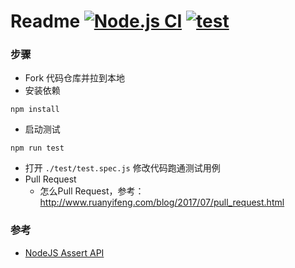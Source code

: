 # Readme [![Node.js CI](https://github.com/zerkhuang/exercise1/actions/workflows/node.js.yml/badge.svg)](https://github.com/zerkhuang/exercise1/actions/workflows/node.js.yml) [![test](https://camo.githubusercontent.com/0079935d981dc004c67325ca431420ffe9c2920022f771de134c1afd74ab2aef/68747470733a2f2f696d672e736869656c64732e696f2f62616467652f2545322539412541312d54616b652532307468652532304368616c6c656e676528506173736564253230756e69742532307465737473292d3133383966643f6c6162656c436f6c6f723d313338396664)](https://stackblitz.com/github/zerkhuang/exercise1?file=test/test.spec.js)

### 步骤

* Fork 代码仓库并拉到本地
* 安装依赖

```
npm install
```
* 启动测试

```
npm run test
```

* 打开 `./test/test.spec.js` 修改代码跑通测试用例 
* Pull Request
    * 怎么Pull Request，参考：http://www.ruanyifeng.com/blog/2017/07/pull_request.html


### 参考

* [NodeJS Assert API](http://nodejs.cn/api/assert.html)